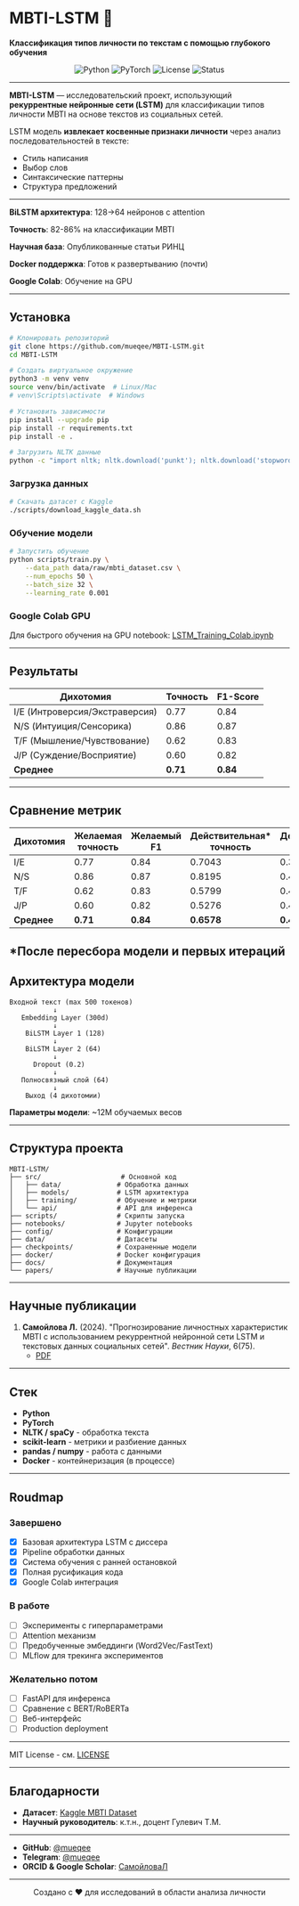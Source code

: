 # MBTI-LSTM 🧠

**Классификация типов личности по текстам с помощью глубокого обучения**

<p align="center">
  <img src="https://img.shields.io/badge/python-3.10+-blue.svg" alt="Python">
  <img src="https://img.shields.io/badge/PyTorch-2.0+-red.svg" alt="PyTorch">
  <img src="https://img.shields.io/badge/license-MIT-green.svg" alt="License">
  <img src="https://img.shields.io/badge/status-active-success.svg" alt="Status">
</p>

---


**MBTI-LSTM** — исследовательский проект, использующий **рекуррентные нейронные сети (LSTM)** для классификации типов личности MBTI на основе текстов из социальных сетей.

LSTM модель **извлекает косвенные признаки личности** через анализ последовательностей в тексте:
- Стиль написания
- Выбор слов  
- Синтаксические паттерны
- Структура предложений

---

  **BiLSTM архитектура**: 128→64 нейронов с attention

  **Точность**: 82-86% на классификации MBTI
  
  **Научная база**: Опубликованные статьи РИНЦ
  
  **Docker поддержка**: Готов к развертыванию (почти)
  
  **Google Colab**: Обучение на GPU

---

## Установка


```bash
# Клонировать репозиторий
git clone https://github.com/mueqee/MBTI-LSTM.git
cd MBTI-LSTM

# Создать виртуальное окружение
python3 -m venv venv
source venv/bin/activate  # Linux/Mac
# venv\Scripts\activate  # Windows

# Установить зависимости
pip install --upgrade pip
pip install -r requirements.txt
pip install -e .

# Загрузить NLTK данные
python -c "import nltk; nltk.download('punkt'); nltk.download('stopwords'); nltk.download('wordnet'); nltk.download('omw-1.4')"
```

### Загрузка данных

```bash
# Скачать датасет с Kaggle
./scripts/download_kaggle_data.sh
```

### Обучение модели

```bash
# Запустить обучение
python scripts/train.py \
    --data_path data/raw/mbti_dataset.csv \
    --num_epochs 50 \
    --batch_size 32 \
    --learning_rate 0.001
```

### Google Colab GPU

Для быстрого обучения на GPU notebook:
[LSTM_Training_Colab.ipynb](notebooks/LSTM_Training_Colab.ipynb)

---

## Результаты

| Дихотомия | Точность | F1-Score |
|-----------|----------|----------|
| I/E (Интроверсия/Экстраверсия) | 0.77 | 0.84 |
| N/S (Интуиция/Сенсорика) | 0.86 | 0.87 |
| T/F (Мышление/Чувствование) | 0.62 | 0.83 |
| J/P (Суждение/Восприятие) | 0.60 | 0.82 |
| **Среднее** | **0.71** | **0.84** |

---

## Сравнение метрик

| Дихотомия | Желаемая точность | Желаемый F1 | Действительная* точность | Действительный* F1 |
|-----------|-------------------|-------------|-------------------------|-------------------|
| I/E       | 0.77              | 0.84        | 0.7043                  | 0.3507            |
| N/S       | 0.86              | 0.87        | 0.8195                  | 0.4196            |
| T/F       | 0.62              | 0.83        | 0.5799                  | 0.4196            |
| J/P       | 0.60              | 0.82        | 0.5276                  | 0.4196            |
| **Среднее** | **0.71**        | **0.84**    | **0.6578**              | **0.4196**        |

*После пересбора модели и первых итераций
---

## Архитектура модели


```
Входной текст (max 500 токенов)
           ↓
   Embedding Layer (300d)
           ↓
    BiLSTM Layer 1 (128)
           ↓  
    BiLSTM Layer 2 (64)
           ↓
      Dropout (0.2)
           ↓
   Полносвязный слой (64)
           ↓
    Выход (4 дихотомии)
```

**Параметры модели**: ~12M обучаемых весов

---

## Структура проекта


```
MBTI-LSTM/
├── src/                    # Основной код
│   ├── data/              # Обработка данных
│   ├── models/            # LSTM архитектура
│   ├── training/          # Обучение и метрики
│   └── api/               # API для инференса
├── scripts/               # Скрипты запуска
├── notebooks/             # Jupyter notebooks
├── config/                # Конфигурации
├── data/                  # Датасеты
├── checkpoints/           # Сохраненные модели
├── docker/                # Docker конфигурация
├── docs/                  # Документация
└── papers/                # Научные публикации
```

---

## Научные публикации

1. **Самойлова Л.** (2024). "Прогнозирование личностных характеристик MBTI с использованием рекуррентной нейронной сети LSTM и текстовых данных социальных сетей". *Вестник Науки*, 6(75).
   - [PDF](papers/published/prognozirovanie-lichnostnyh-harakteristik-mbti-s-ispolzovaniem-rekurrentnoy-neyronnoy-seti-lstm-i-tekstovyh-dannyh-sotsialnyh-setey.pdf)

---

## Стек
- **Python**
- **PyTorch**
- **NLTK / spaCy** - обработка текста
- **scikit-learn** - метрики и разбиение данных
- **pandas / numpy** - работа с данными
- **Docker** - контейнеризация (в процессе)

---

## Roudmap

### Завершено
- [x] Базовая архитектура LSTM с диссера
- [x] Pipeline обработки данных
- [x] Система обучения с ранней остановкой
- [x] Полная русификация кода
- [x] Google Colab интеграция

### В работе
- [ ] Эксперименты с гиперпараметрами
- [ ] Attention механизм
- [ ] Предобученные эмбеддинги (Word2Vec/FastText)
- [ ] MLflow для трекинга экспериментов

### Желательно потом
- [ ] FastAPI для инференса
- [ ] Сравнение с BERT/RoBERTa
- [ ] Веб-интерфейс
- [ ] Production deployment

---

MIT License - см. [LICENSE](LICENSE)

---

## Благодарности

- **Датасет**: [Kaggle MBTI Dataset](https://www.kaggle.com/datasets/datasnaek/mbti-type)
- **Научный руководитель**: к.т.н., доцент Гулевич Т.М.

---

- **GitHub**: [@mueqee](https://github.com/mueqee/MBTI-LSTM)
- **Telegram**: [@mueqee](https://t.me/mueqee)
- **ORCID & Google Scholar**: [СамойловаЛ](https://researchid.co/s.liiilia) 
---

<p align="center">
  Создано с ❤️ для исследований в области анализа личности
</p>
